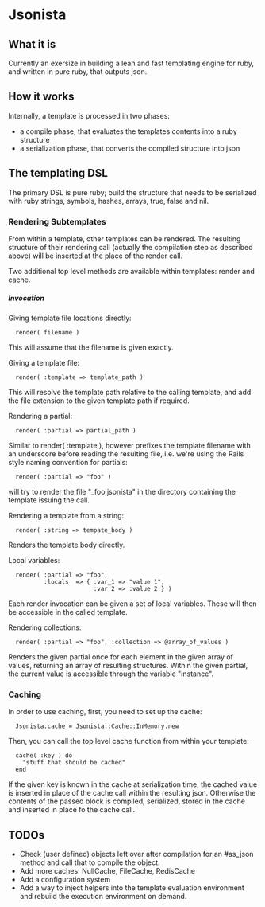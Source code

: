 # Jsonista

## What it is
Currently an exersize in building a lean and fast templating engine for ruby,
and written in pure ruby, that outputs json.

## How it works
Internally, a template is processed in two phases:
- a compile phase, that evaluates the templates contents into a ruby structure
- a serialization phase, that converts the compiled structure into json

## The templating DSL
The primary DSL is pure ruby; build the structure that needs to be serialized
with ruby strings, symbols, hashes, arrays, true, false and nil.

### Rendering Subtemplates
From within a template, other templates can be rendered. The resulting structure
of their rendering call (actually the compilation step as described above)
will be inserted at the place of the render call.

Two additional top level methods are available within templates: render and
cache.

##### Invocation
Giving template file locations directly:
```
  render( filename )
```
This will assume that the filename is given exactly.

Giving a template file:
```
  render( :template => template_path )
```
This will resolve the template path relative to the calling template, and 
add the file extension to the given template path if required.

Rendering a partial:
```
  render( :partial => partial_path )
```
Similar to render( :template ), however prefixes the template filename with
an underscore before reading the resulting file, i.e. we're using the Rails
style naming convention for partials: 
```
  render( :partial => "foo" )
```
will try to render the file "\_foo.jsonista" in the directory containing the
template issuing the call.

Rendering a template from a string:
```
  render( :string => tempate_body )
```
Renders the template body directly.

Local variables:
```
  render( :partial => "foo",
          :locals  => { :var_1 => "value 1",
                        :var_2 => :value_2 } )
```
Each render invocation can be given a set of local variables. These will then
be accessible in the called template.

Rendering collections:
```
  render( :partial => "foo", :collection => @array_of_values )
```
Renders the given partial once for each element in the given array of values,
returning an array of resulting structures. Within the given partial, the
current value is accessible through the variable "instance".

### Caching

In order to use caching, first, you need to set up the cache:
```
  Jsonista.cache = Jsonista::Cache::InMemory.new
```

Then, you can call the top level cache function from within your template:
```
  cache( :key ) do
    "stuff that should be cached"
  end
```

If the given key is known in the cache at serialization time, the cached value
is inserted in place of the cache call within the resulting json. Otherwise
the contents of the passed block is compiled, serialized, stored in the cache
and inserted in place fo the cache call.

## TODOs
- Check (user defined) objects left over after compilation for an #as\_json
  method and call that to compile the object.
- Add more caches: NullCache, FileCache, RedisCache
- Add a configuration system
- Add a way to inject helpers into the template evaluation environment and 
  rebuild the execution environment on demand.

